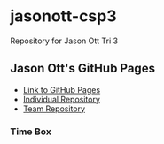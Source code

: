 # jasonott-csp3
Repository for Jason Ott Tri 3

## Jason Ott's GitHub Pages

- [Link to GitHub Pages](https://jasono12.github.io/jasonott-csp3/)
- [Individual Repository](https://github.com/JasonO12/jasonott-csp3)
- [Team Repository](https://github.com/LindaLiu1202/just_code)

### Time Box
